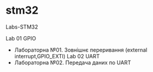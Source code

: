 # stm32
Labs-STM32

Lab 01 GPIO 
  - Лабораторна №01. Зовнішнє переривання (external interrupt,GPIO_EXTI)
Lab 02 UART
  - Лабораторна №02. Передача даних по UART

